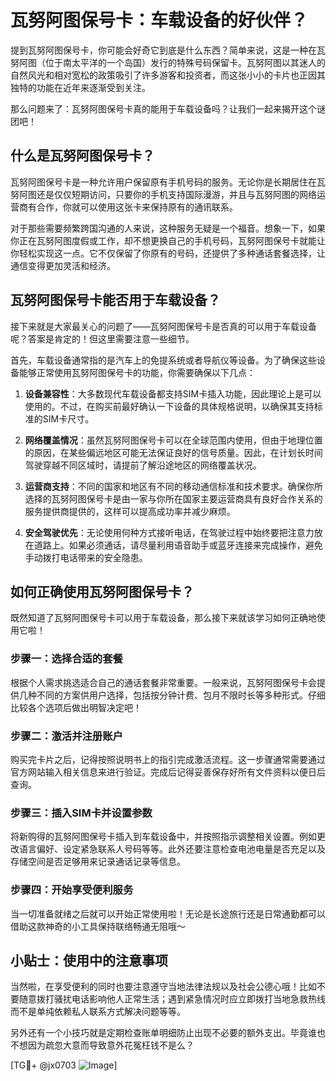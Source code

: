 # 瓦努阿图保号卡：车载设备的好伙伴？

提到瓦努阿图保号卡，你可能会好奇它到底是什么东西？简单来说，这是一种在瓦努阿图（位于南太平洋的一个岛国）发行的特殊号码保留卡。瓦努阿图以其迷人的自然风光和相对宽松的政策吸引了许多游客和投资者，而这张小小的卡片也正因其独特的功能在近年来逐渐受到关注。

那么问题来了：瓦努阿图保号卡真的能用于车载设备吗？让我们一起来揭开这个谜团吧！

## 什么是瓦努阿图保号卡？

瓦努阿图保号卡是一种允许用户保留原有手机号码的服务。无论你是长期居住在瓦努阿图还是仅仅短期访问，只要你的手机支持国际漫游，并且与瓦努阿图的网络运营商有合作，你就可以使用这张卡来保持原有的通讯联系。

对于那些需要频繁跨国沟通的人来说，这种服务无疑是一个福音。想象一下，如果你正在瓦努阿图度假或工作，却不想更换自己的手机号码，瓦努阿图保号卡就能让你轻松实现这一点。它不仅保留了你原有的号码，还提供了多种通话套餐选择，让通信变得更加灵活和经济。

## 瓦努阿图保号卡能否用于车载设备？

接下来就是大家最关心的问题了——瓦努阿图保号卡是否真的可以用于车载设备呢？答案是肯定的！但这里需要注意一些细节。

首先，车载设备通常指的是汽车上的免提系统或者导航仪等设备。为了确保这些设备能够正常使用瓦努阿图保号卡的功能，你需要确保以下几点：

1. **设备兼容性**：大多数现代车载设备都支持SIM卡插入功能，因此理论上是可以使用的。不过，在购买前最好确认一下设备的具体规格说明，以确保其支持标准的SIM卡尺寸。

2. **网络覆盖情况**：虽然瓦努阿图保号卡可以在全球范围内使用，但由于地理位置的原因，在某些偏远地区可能无法保证良好的信号质量。因此，在计划长时间驾驶穿越不同区域时，请提前了解沿途地区的网络覆盖状况。

3. **运营商支持**：不同的国家和地区有不同的移动通信标准和技术要求。确保你所选择的瓦努阿图保号卡是由一家与你所在国家主要运营商具有良好合作关系的服务提供商提供的，这样可以提高成功率并减少麻烦。

4. **安全驾驶优先**：无论使用何种方式接听电话，在驾驶过程中始终要把注意力放在道路上。如果必须通话，请尽量利用语音助手或蓝牙连接来完成操作，避免手动拨打电话带来的安全隐患。

## 如何正确使用瓦努阿图保号卡？

既然知道了瓦努阿图保号卡可以用于车载设备，那么接下来就该学习如何正确地使用它啦！

### 步骤一：选择合适的套餐

根据个人需求挑选适合自己的通话套餐非常重要。一般来说，瓦努阿图保号卡会提供几种不同的方案供用户选择，包括按分钟计费、包月不限时长等多种形式。仔细比较各个选项后做出明智决定吧！

### 步骤二：激活并注册账户

购买完卡片之后，记得按照说明书上的指引完成激活流程。这一步骤通常需要通过官方网站输入相关信息来进行验证。完成后记得妥善保存好所有文件资料以便日后查询。

### 步骤三：插入SIM卡并设置参数

将新购得的瓦努阿图保号卡插入到车载设备中，并按照指示调整相关设置。例如更改语言偏好、设定紧急联系人号码等等。此外还要注意检查电池电量是否充足以及存储空间是否足够用来记录通话记录等信息。

### 步骤四：开始享受便利服务

当一切准备就绪之后就可以开始正常使用啦！无论是长途旅行还是日常通勤都可以借助这款神奇的小工具保持联络畅通无阻哦～

## 小贴士：使用中的注意事项

当然啦，在享受便利的同时也要注意遵守当地法律法规以及社会公德心哦！比如不要随意拨打骚扰电话影响他人正常生活；遇到紧急情况时应立即拨打当地急救热线而不是单纯依赖私人联系方式解决问题等等。

另外还有一个小技巧就是定期检查账单明细防止出现不必要的额外支出。毕竟谁也不想因为疏忽大意而导致意外花冤枉钱不是么？

[TG💪+ @jx0703 ![Image](https://github.com/user-attachments/assets/dbca1d08-cadb-493c-b0ec-ad6f7a83f270)]